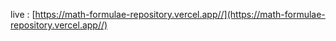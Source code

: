 live : [https://math-formulae-repository.vercel.app//](https://math-formulae-repository.vercel.app//)
